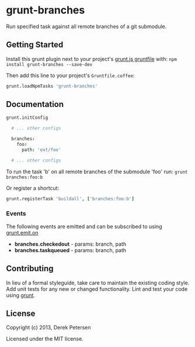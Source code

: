 grunt-branches
==============
Run specified task against all remote branches of a git submodule.

[grunt]: https://github.com/gruntjs/grunt
[getting_started]: https://github.com/gruntjs/grunt/wiki/Getting-started

## Getting Started
Install this grunt plugin next to your project's [grunt.js gruntfile][getting_started] with: ``npm install grunt-branches --save-dev``

Then add this line to your project's ``Gruntfile.coffee``:

```coffeescript
grunt.loadNpmTasks 'grunt-branches'
```

## Documentation

```coffeescript
grunt.initConfig

  # ... other configs

  branches:
    foo:
      path: 'ext/foo'

  # ... other configs
```

To run the task 'b' on all remote branches of the submodule 'foo' run: ``grunt branches:foo:b``

Or register a shortcut:
```coffeescript
grunt.registerTask 'buildall', ['branches:foo:b']
```

### Events
The following events are emitted and can be subscribed to using [grunt.emit.on](https://github.com/gruntjs/grunt/wiki/grunt.event)

* **branches.checkedout** - params: branch, path
* **branches.taskqueued** - params: branch, path

## Contributing
In lieu of a formal styleguide, take care to maintain the existing coding style. Add unit tests for any new or changed functionality. Lint and test your code using [grunt][grunt].

## License
Copyright (c) 2013, Derek Petersen

Licensed under the MIT license.
